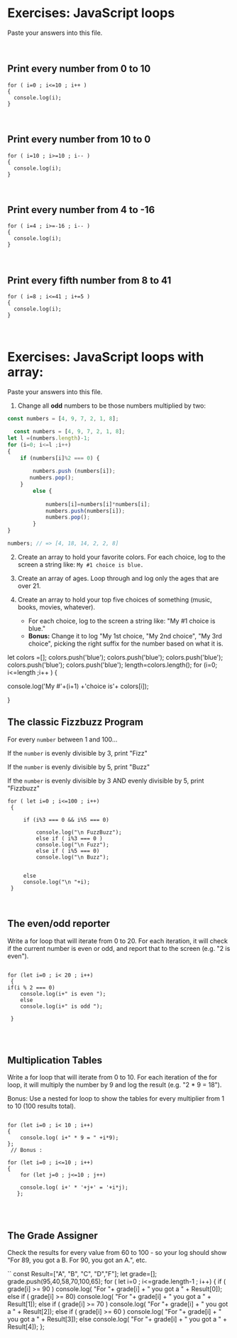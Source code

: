 

# Exercises: JavaScript loops

Paste your answers into this file.

<br>

## Print every number from 0 to 10

```
for ( i=0 ; i<=10 ; i++ )
{ 
  console.log(i);
}
```

<br>

## Print every number from 10 to 0

```
for ( i=10 ; i>=10 ; i-- )
{ 
  console.log(i);
}
```

<br>

## Print every number from 4 to -16

```
for ( i=4 ; i>=-16 ; i-- )
{ 
  console.log(i);
}
```

<br>

## Print every fifth number from 8 to 41

```
for ( i=8 ; i<=41 ; i+=5 )
{ 
  console.log(i);
}
```

<br>

# Exercises: JavaScript loops with array:

Paste your answers into this file.



1. Change all **odd** numbers to be those numbers multiplied by two:
```js
const numbers = [4, 9, 7, 2, 1, 8];

  const numbers = [4, 9, 7, 2, 1, 8];
let l =(numbers.length)-1;
for (i=0; i<=l ;i++)
{ 
    if (numbers[i]%2 === 0) {
        
        numbers.push (numbers[i]);
       numbers.pop();
    }
        else {
            
            numbers[i]=numbers[i]*numbers[i];
            numbers.push(numbers[i]);
            numbers.pop();
        }
}

numbers; // => [4, 18, 14, 2, 2, 8]
```

2.  Create an array to hold your favorite colors.  For each choice, log to the screen a string like: `My #1 choice is blue.`

3.  Create an array of ages.  Loop through and log only the ages that are over 21.

1. Create an array to hold your top five choices of something (music, books, movies, whatever).

    - For each choice, log to the screen a string like: "My #1 choice is blue."
    - **Bonus:** Change it to log "My 1st choice, "My 2nd choice", "My 3rd choice", picking the right suffix for the number based on what it is.

 
let colors =[]; 
colors.push('blue');
colors.push('blue');
colors.push('blue');
colors.push('blue');
colors.push('blue'); 
length=colors.length();
for (i=0; i<=length ;i++ )
{ 
   
console.log('My #'+(i+1) +'choice is'+ colors[i]);

}



## The classic Fizzbuzz Program

For every `number` between 1 and 100...

If the `number` is evenly divisible by 3, print "Fizz"

If the `number` is evenly divisible by 5, print "Buzz"

If the `number` is evenly divisible by 3 AND evenly divisible by 5, print "Fizzbuzz"


```
for ( let i=0 ; i<=100 ; i++) 
 {
 
     if (i%3 === 0 && i%5 === 0)
     
         console.log("\n FuzzBuzz");
         else if ( i%3 === 0 ) 
         console.log("\n Fuzz");
         else if ( i%5 === 0)
         console.log("\n Buzz");
     
     
     else 
     console.log("\n "+i);
 }

```

<br>


## The even/odd reporter

Write a for loop that will iterate from 0 to 20. For each iteration, it will check if the current number is even or odd, and report that to the screen (e.g. "2 is even").

```

for (let i=0 ; i< 20 ; i++)
 {  
if(i % 2 === 0)
    console.log(i+" is even ");
    else  
    console.log(i+" is odd ");

 }


```

<br>

## Multiplication Tables

Write a for loop that will iterate from 0 to 10. For each iteration of the for loop, it will multiply the number by 9 and log the result (e.g. "2 * 9 = 18").

Bonus: Use a nested for loop to show the tables for every multiplier from 1 to 10 (100 results total).


```

for (let i=0 ; i< 10 ; i++)
{  
    console.log( i+" * 9 = " +i*9);
}; 
 // Bonus : 
 
for (let i=0 ; i<=10 ; i++)
{  
    for (let j=0 ; j<=10 ; j++)

    console.log( i+' * '+j+' = '+i*j);
   }; 


```

<br>

## The Grade Assigner

Check the results for every value from 60 to 100 - so your log should show "For 89, you got a B. For 90, you got an A.", etc.

``
const Result=["A", "B", "C", "D","F"];
let grade=[]; 
grade.push(95,40,58,70,100,65);
for ( let i=0 ; i<=grade.length-1 ; i++)
{
    if ( grade[i] >= 90 )
    console.log( "For "+ grade[i] + " you got a " + Result[0]);
    else if ( grade[i] >= 80)
    console.log( "For "+ grade[i] + " you got a " + Result[1]);
    else if ( grade[i] >= 70 )
    console.log( "For "+ grade[i] + " you got a " + Result[2]);
    else if ( grade[i] >= 60 )
    console.log( "For "+ grade[i] + " you got a " + Result[3]); 
    else 
    console.log( "For "+ grade[i] + " you got a " + Result[4]); 
};

```
